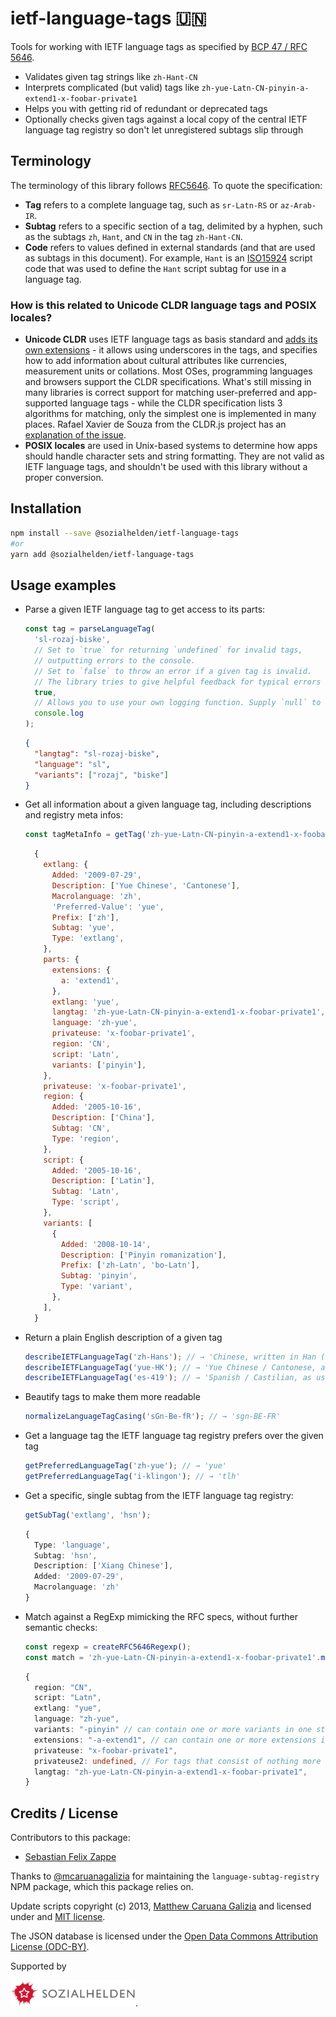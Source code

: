 # ietf-language-tags 🇺🇳

Tools for working with IETF language tags as specified by
[BCP 47 / RFC 5646](https://tools.ietf.org/html/rfc5646).

- Validates given tag strings like `zh-Hant-CN`
- Interprets complicated (but valid) tags like
  `zh-yue-Latn-CN-pinyin-a-extend1-x-foobar-private1`
- Helps you with getting rid of redundant or deprecated tags
- Optionally checks given tags against a local copy of the central IETF language tag registry so
  don't let unregistered subtags slip through

## Terminology

The terminology of this library follows [RFC5646](https://tools.ietf.org/html/rfc5646). To quote the specification:

- **Tag** refers to a complete language tag, such as `sr-Latn-RS` or `az-Arab-IR`.
- **Subtag** refers to a specific section of a tag, delimited by a hyphen, such as the subtags
  `zh`, `Hant`, and `CN` in the tag `zh-Hant-CN`.
- **Code** refers to values defined in external standards (and that are used as subtags in this
  document). For example, `Hant` is an [ISO15924](http://www.unicode.org/iso15924) script code that
  was used to define the `Hant` script subtag for use in a language tag.

### How is this related to Unicode CLDR language tags and POSIX locales?

- **Unicode CLDR** uses IETF language tags as basis standard and [adds its own extensions](http://cldr.unicode.org/index/bcp47-extension) - it allows using underscores in the tags, and specifies how to add information about cultural attributes like currencies, measurement units or collations. Most OSes, programming languages and browsers support the CLDR specifications. What's still missing in many libraries is correct support for matching user-preferred and app-supported language tags - while the CLDR specification lists 3 algorithms for matching, only the simplest one is implemented in many places. Rafael Xavier de Souza from the CLDR.js project has an [explanation of the issue](https://github.com/rxaviers/cldrjs/blob/master/doc/bundle_lookup_matcher.md).
- **POSIX locales** are used in Unix-based systems to determine how apps should handle character sets and string formatting. They are not valid as IETF language tags, and shouldn't be used with this library without a proper conversion.

## Installation

```bash
npm install --save @sozialhelden/ietf-language-tags
#or
yarn add @sozialhelden/ietf-language-tags
```

## Usage examples

- Parse a given IETF language tag to get access to its parts:

  ```typescript
  const tag = parseLanguageTag(
    'sl-rozaj-biske',
    // Set to `true` for returning `undefined` for invalid tags,
    // outputting errors to the console.
    // Set to `false` to throw an error if a given tag is invalid.
    // The library tries to give helpful feedback for typical errors in tags.
    true,
    // Allows you to use your own logging function. Supply `null` to suppress console output.
    console.log
  );
  ```

  ```json
  {
    "langtag": "sl-rozaj-biske",
    "language": "sl",
    "variants": ["rozaj", "biske"]
  }
  ```

- Get all information about a given language tag, including descriptions and registry meta infos:

  ```typescript
  const tagMetaInfo = getTag('zh-yue-Latn-CN-pinyin-a-extend1-x-foobar-private1');
  ```

  ```javascript
    {
      extlang: {
        Added: '2009-07-29',
        Description: ['Yue Chinese', 'Cantonese'],
        Macrolanguage: 'zh',
        'Preferred-Value': 'yue',
        Prefix: ['zh'],
        Subtag: 'yue',
        Type: 'extlang',
      },
      parts: {
        extensions: {
          a: 'extend1',
        },
        extlang: 'yue',
        langtag: 'zh-yue-Latn-CN-pinyin-a-extend1-x-foobar-private1',
        language: 'zh-yue',
        privateuse: 'x-foobar-private1',
        region: 'CN',
        script: 'Latn',
        variants: ['pinyin'],
      },
      privateuse: 'x-foobar-private1',
      region: {
        Added: '2005-10-16',
        Description: ['China'],
        Subtag: 'CN',
        Type: 'region',
      },
      script: {
        Added: '2005-10-16',
        Description: ['Latin'],
        Subtag: 'Latn',
        Type: 'script',
      },
      variants: [
        {
          Added: '2008-10-14',
          Description: ['Pinyin romanization'],
          Prefix: ['zh-Latn', 'bo-Latn'],
          Subtag: 'pinyin',
          Type: 'variant',
        },
      ],
    }
  ```

- Return a plain English description of a given tag

  ```typescript
  describeIETFLanguageTag('zh-Hans'); // → 'Chinese, written in Han (Simplified variant) script'
  describeIETFLanguageTag('yue-HK'); // → 'Yue Chinese / Cantonese, as used in Hong Kong'
  describeIETFLanguageTag('es-419'); // → 'Spanish / Castilian, as used in Latin America and the Caribbean'
  ```

- Beautify tags to make them more readable

  ```typescript
  normalizeLanguageTagCasing('sGn-Be-fR'); // → 'sgn-BE-FR'
  ```

- Get a language tag the IETF language tag registry prefers over the given tag

  ```typescript
  getPreferredLanguageTag('zh-yue'); // → 'yue'
  getPreferredLanguageTag('i-klingon'); // → 'tlh'
  ```

- Get a specific, single subtag from the IETF language tag registry:

  ```typescript
  getSubTag('extlang', 'hsn');
  ```

  ```typescript
  {
    Type: 'language',
    Subtag: 'hsn',
    Description: ['Xiang Chinese'],
    Added: '2009-07-29',
    Macrolanguage: 'zh'
  }
  ```

- Match against a RegExp mimicking the RFC specs, without further semantic checks:

  ```typescript
  const regexp = createRFC5646Regexp();
  const match = 'zh-yue-Latn-CN-pinyin-a-extend1-x-foobar-private1'.match(regexp);
  ```

  ```typescript
  {
    region: "CN",
    script: "Latn",
    extlang: "yue",
    language: "zh-yue",
    variants: "-pinyin" // can contain one or more variants in one string
    extensions: "-a-extend1", // can contain one or more extensions in one string
    privateuse: "x-foobar-private1",
    privateuse2: undefined, // For tags that consist of nothing more than a private-use subtag
    langtag: "zh-yue-Latn-CN-pinyin-a-extend1-x-foobar-private1",
  }
  ```

## Credits / License

Contributors to this package:

- [Sebastian Felix Zappe](https://twitter.com/opyh)

Thanks to [@mcaruanagalizia](<(https://twitter.com/mcaruanagalizia)>) for maintaining the
`language-subtag-registry` NPM package, which this package relies on.

Update scripts copyright (c) 2013, [Matthew Caruana Galizia](https://twitter.com/mcaruanagalizia) and licensed under and [MIT license](http://mattcg.mit-license.org/).

The JSON database is licensed under the [Open Data Commons Attribution License (ODC-BY)](http://opendatacommons.org/licenses/by/1.0/).

Supported by

<img src='./doc/sozialhelden-logo.svg' width="200">.
